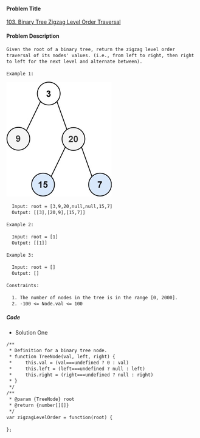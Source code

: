 #### Problem Title
[103. Binary Tree Zigzag Level Order Traversal](https://leetcode.com/problems/binary-tree-zigzag-level-order-traversal/)
#### Problem Description
```
Given the root of a binary tree, return the zigzag level order traversal of its nodes' values. (i.e., from left to right, then right to left for the next level and alternate between).

Example 1:
```
![1](../../assets/tree/2021-02-21/1.jpg)
```
  Input: root = [3,9,20,null,null,15,7]
  Output: [[3],[20,9],[15,7]]

Example 2:

  Input: root = [1]
  Output: [[1]]

Example 3:

  Input: root = []
  Output: []

Constraints:

  1. The number of nodes in the tree is in the range [0, 2000].
  2. -100 <= Node.val <= 100
```
##### Code

- Solution One
```
/**
 * Definition for a binary tree node.
 * function TreeNode(val, left, right) {
 *     this.val = (val===undefined ? 0 : val)
 *     this.left = (left===undefined ? null : left)
 *     this.right = (right===undefined ? null : right)
 * }
 */
/**
 * @param {TreeNode} root
 * @return {number[][]}
 */
var zigzagLevelOrder = function(root) {
    
};
```
